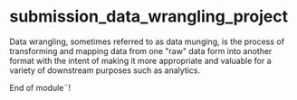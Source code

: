 # submission_data_wrangling_project  

Data wrangling, sometimes referred to as data munging, is the process of transforming and mapping data
from one "raw" data form into another format with the intent of making it more appropriate and valuable 
for a variety of downstream purposes such as analytics.

End of module¨!
